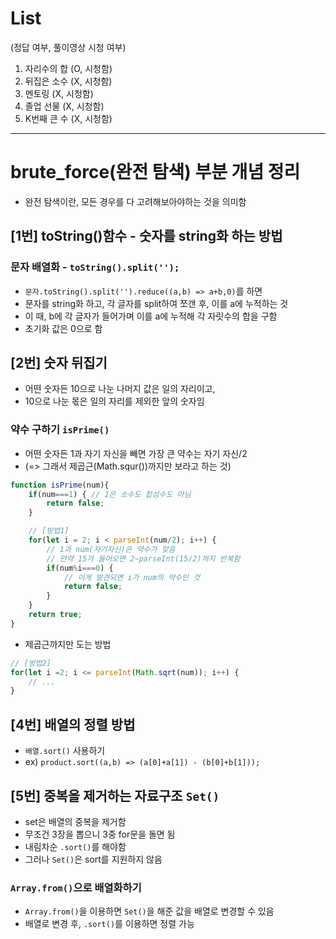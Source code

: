 # List
(정답 여부, 풀이영상 시청 여부)
1. 자리수의 합 (O, 시청함)
2. 뒤집은 소수 (X, 시청함)
3. 멘토링 (X, 시청함)
4. 졸업 선물 (X, 시청함)
5. K번째 큰 수 (X, 시청함)


---
# brute_force(완전 탐색) 부분 개념 정리
- 완전 탐색이란, 모든 경우를 다 고려해보아야하는 것을 의미함

## [1번] toString()함수 - 숫자를 string화 하는 방법
### 문자 배열화 - `toString().split('');`
- `문자.toString().split('').reduce((a,b) => a+b,0)`를 하면
- 문자를 string화 하고, 각 글자를 split하여 쪼갠 후, 이를 a에 누적하는 것
- 이 때, b에 각 글자가 들어가며 이를 a에 누적해 각 자릿수의 합을 구함
- 초기화 값은 0으로 함

## [2번] 숫자 뒤집기
- 어떤 숫자든 10으로 나눈 나머지 값은 일의 자리이고,
- 10으로 나눈 몫은 일의 자리를 제외한 앞의 숫자임

### 약수 구하기 `isPrime()`
- 어떤 숫자든 1과 자기 자신을 빼면 가장 큰 약수는 자기 자신/2
- (=> 그래서 제곱근(Math.squr())까지만 보라고 하는 것)

```js
function isPrime(num){
    if(num===1) { // 1은 소수도 합성수도 아님
        return false;
    }

    // [방법1]
    for(let i = 2; i < parseInt(num/2); i++) {
        // 1과 num(자기자신)은 약수가 맞음
        // 만약 15가 들어오면 2~parseInt(15/2)까지 반복함 
        if(num%i===0) {
            // 이게 발견되면 i가 num의 약수인 것
            return false;
        }
    }
    return true;
}
```

- 제곱근까지만 도는 방법

```js
// [방법2]
for(let i =2; i <= parseInt(Math.sqrt(num)); i++) {
    // ...
}
```

## [4번] 배열의 정렬 방법
- `배열.sort()` 사용하기
- ex) `product.sort((a,b) => (a[0]+a[1]) - (b[0]+b[1]));`

## [5번] 중복을 제거하는 자료구조 `Set()`
- set은 배열의 중복을 제거함
- 무조건 3장을 뽑으니 3중 for문을 돌면 됨
- 내림차순 `.sort()`를 해야함
- 그러나 `Set()`은 sort를 지원하지 않음 

### `Array.from()`으로 배열화하기
- `Array.from()`을 이용하면 `Set()`을 해준 값을 배열로 변경할 수 있음
- 배열로 변경 후, `.sort()`를 이용하면 정렬 가능